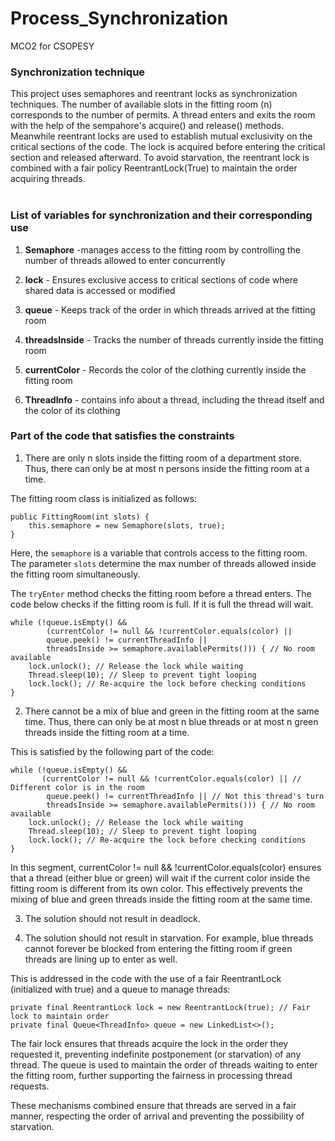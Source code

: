 # Process_Synchronization

MCO2 for CSOPESY

### Synchronization technique

This project uses semaphores and reentrant locks as synchronization techniques. The number of available slots in the fitting room (n) corresponds to the number of permits. A thread enters and exits the room with the help of the sempahore's acquire() and release() methods. Meanwhile reentrant locks are used to establish mutual exclusivity on the critical sections of the code. The lock is acquired before entering the critical section and released afterward. To avoid starvation, the reentrant lock is combined with a fair policy ReentrantLock(True) to maintain the order acquiring threads. <br><br>

### List of variables for synchronization and their corresponding use

1. **Semaphore** -manages access to the fitting room by controlling the number of threads allowed to enter concurrently

2. **lock** - Ensures exclusive access to critical sections of code where shared data is accessed or modified

3. **queue** - Keeps track of the order in which threads arrived at the fitting room

4. **threadsInside** - Tracks the number of threads currently inside the fitting room

5. **currentColor** - Records the color of the clothing currently inside the fitting room

6. **ThreadInfo** - contains info about a thread, including the thread itself and the color of its clothing

### Part of the code that satisfies the constraints

1. There are only n slots inside the fitting room of a department store. Thus, there can only be at most n persons inside the fitting room at a time.

The fitting room class is initialized as follows:

```
public FittingRoom(int slots) {
    this.semaphore = new Semaphore(slots, true);
}
```

Here, the `semaphore` is a variable that controls access to the fitting room. The parameter `slots` determine the max number of threads allowed inside the fitting room simultaneously.

The `tryEnter` method checks the fitting room before a thread enters. The code below checks if the fitting room is full. If it is full the thread will wait.

```
while (!queue.isEmpty() &&
        (currentColor != null && !currentColor.equals(color) ||
        queue.peek() != currentThreadInfo ||
        threadsInside >= semaphore.availablePermits())) { // No room available
    lock.unlock(); // Release the lock while waiting
    Thread.sleep(10); // Sleep to prevent tight looping
    lock.lock(); // Re-acquire the lock before checking conditions
}
```

2. There cannot be a mix of blue and green in the fitting room at the same time. Thus, there can only be at most n blue threads or at most n green threads inside the fitting room at a time.

   
This is satisfied by the following part of the code:
```
while (!queue.isEmpty() &&
       (currentColor != null && !currentColor.equals(color) || // Different color is in the room
        queue.peek() != currentThreadInfo || // Not this thread's turn
        threadsInside >= semaphore.availablePermits())) { // No room available
    lock.unlock(); // Release the lock while waiting
    Thread.sleep(10); // Sleep to prevent tight looping
    lock.lock(); // Re-acquire the lock before checking conditions
}
```
In this segment, currentColor != null && !currentColor.equals(color) ensures that a thread (either blue or green) will wait if the current color inside the fitting room is different from its own color. This effectively prevents the mixing of blue and green threads inside the fitting room at the same time.

3. The solution should not result in deadlock.

4. The solution should not result in starvation. For example, blue threads cannot forever be blocked from entering the fitting room if green threads are lining up to enter as well.

This is addressed in the code with the use of a fair ReentrantLock (initialized with true) and a queue to manage threads:
```
private final ReentrantLock lock = new ReentrantLock(true); // Fair lock to maintain order
private final Queue<ThreadInfo> queue = new LinkedList<>();
```
The fair lock ensures that threads acquire the lock in the order they requested it, preventing indefinite postponement (or starvation) of any thread. The queue is used to maintain the order of threads waiting to enter the fitting room, further supporting the fairness in processing thread requests.

These mechanisms combined ensure that threads are served in a fair manner, respecting the order of arrival and preventing the possibility of starvation.
